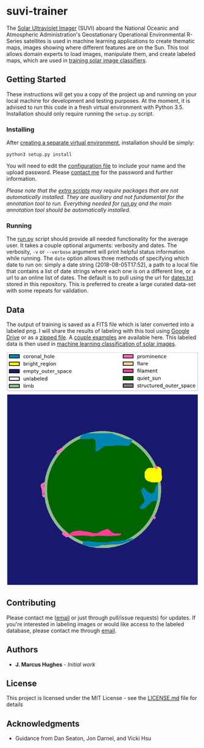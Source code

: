 # suvi-trainer

The [Solar Ultraviolet Imager](https://www.goes-r.gov/spacesegment/suvi.html) (SUVI) aboard the National Oceanic 
and Atmospheric Administration's Geostationary Operational Environmental R-Series satellites is used 
in machine learning applications to create thematic maps, images showing where different features are on the Sun. This
tool allows domain experts to load images, manipulate them, and create labeled maps, which are used in [training solar 
image classifiers](https://github.com/jmbhughes/smachy). 
 
## Getting Started

These instructions will get you a copy of the project up and running on your local machine 
for development and testing purposes. At the moment, it is advised to run this code in a fresh virtual environment with
Python 3.5. Installation should only require running the `setup.py` script. 
 
### Installing
After [creating a separate virtual environment](https://realpython.com/python-virtual-environments-a-primer/), installation should be simply:
```
python3 setup.py install
```
You will need to edit the [configuration file](config_example.json) to include your name and the upload password. Please 
[contact me](mailto:hughes.jmb@gmail.com) for the password and further information. 

*Please note that the [extra scripts](scripts/) may require packages that are not automatically installed. They are auxiliary
and not fundamental for the annotation tool to run. Everything needed for [run.py](run.py) and the main annotation tool should be automatically
installed.*

### Running
The [run.py](run.py) script should provide all needed functionality for the average user. 
It takes a couple optional arguments: verbosity and dates.
The verbosity, `-v` or `--verbose` argument will print helpful status information while running. 
The `date` option allows three methods of specifying which date to run on: 
simply a date string (2018-08-05T17:52), a path to a local file that contains a list of date 
strings where each one is on a different line, or a url to an online list of dates. 
The default is to pull using the url for [dates.txt](dates.txt) stored in this repository. This is preferred to create
a large curated data-set with some repeats for validation. 

## Data
The output of training is saved as a FITS file which is later converted into a labeled png. 
I will share the results of labeling with this tool using 
[Google Drive](https://drive.google.com/open?id=1QYdTTFDYs9Yg1g2zs7rxpj8znXCOwPeY) or as a
 [zipped file](https://drive.google.com/open?id=1J0FGmoa_n37E0Ffzz5MDNDRvUntWWNPA).
A [couple examples](examples/) are available here. 
This labeled data is then used in [machine learning classification of solar images](https://github.com/jmbhughes/smachy). 

![an example labeled image](examples/thmap_20180604002622_20180716083629.png)

## Contributing

Please contact me ([email](mailto:hughes.jmb@gmail.com) or just through pull/issue requests) for updates. 
If you're interested in labeling images or would like access to the labeled database, please contact me 
through [email](mailto:hughes.jmb@gmail.com).
 
## Authors

* **J. Marcus Hughes** - *Initial work*

## License

This project is licensed under the MIT License - see the [LICENSE.md](LICENSE.md) file for details

## Acknowledgments

* Guidance from Dan Seaton, Jon Darnel, and Vicki Hsu
